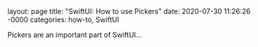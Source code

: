 layout: page
title: "SwiftUI: How to use Pickers"
date: 2020-07-30 11:26:26 -0000
categories: how-to, SwiftUI

Pickers are an important part of SwiftUI...
